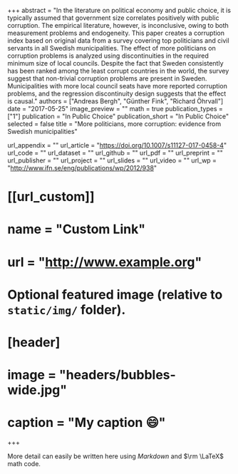 +++
abstract = "In the literature on political economy and public choice, it is typically assumed that government size correlates positively with public corruption. The empirical literature, however, is inconclusive, owing to both measurement problems and endogeneity. This paper creates a corruption index based on original data from a survey covering top politicians and civil servants in all Swedish municipalities. The effect of more politicians on corruption problems is analyzed using discontinuities in the required minimum size of local councils. Despite the fact that Sweden consistently has been ranked among the least corrupt countries in the world, the survey suggest that non-trivial corruption problems are present in Sweden. Municipalities with more local council seats have more reported corruption problems, and the regression discontinuity design suggests that the effect is causal."
authors = ["Andreas Bergh", "Günther Fink", "Richard Öhrvall"]
date = "2017-05-25"
image_preview = ""
math = true
publication_types = ["1"]
publication = "In Public Choice"
publication_short = "In Public Choice"
selected = false
title = "More politicians, more corruption: evidence from Swedish municipalities"

url_appendix = ""
url_article = "https://doi.org/10.1007/s11127-017-0458-4"
url_code = ""
url_dataset = ""
url_github = ""
url_pdf = ""
url_preprint = ""
url_publisher  = ""
url_project = ""
url_slides = ""
url_video = ""
url_wp = "http://www.ifn.se/eng/publications/wp/2012/938"

# [[url_custom]]
# name = "Custom Link"
# url = "http://www.example.org"

# Optional featured image (relative to `static/img/` folder).
# [header]
# image = "headers/bubbles-wide.jpg"
# caption = "My caption :smile:"

+++

More detail can easily be written here using *Markdown* and $\rm \LaTeX$ math code.

